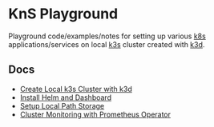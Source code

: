# KnS Playground

Playground code/examples/notes for setting up various [k8s](https://kubernetes.io/) applications/services on local [k3s](https://github.com/rancher/k3s) cluster created with [k3d](https://github.com/rancher/k3d).

## Docs

* [Create Local k3s Cluster with k3d](./docs/create-local-k3s-cluster-with-k3d.md)
* [Install Helm and Dashboard](./docs/install-helm-and-dashboard.md)
* [Setup Local Path Storage](./docs/setup-local-path-storage.md)
* [Cluster Monitoring with Prometheus Operator](./docs/cluster-monitoring-with-prometheus-operator.md)
